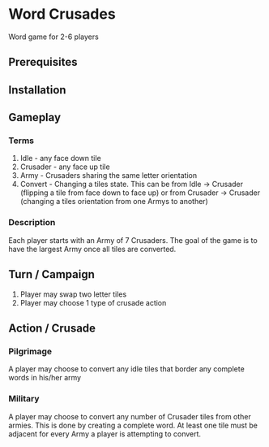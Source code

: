 # Word Crusades

Word game for 2-6 players

## Prerequisites

## Installation

## Gameplay

### Terms

1. Idle - any face down tile
2. Crusader - any face up tile
3. Army - Crusaders sharing the same letter orientation
4. Convert - Changing a tiles state. This can be from Idle -> Crusader (flipping a tile from face down to face up) or from Crusader -> Crusader (changing a tiles orientation from one Armys to another)

### Description

Each player starts with an Army of 7 Crusaders. The goal of the game is to have the largest Army once all tiles are converted.

## Turn / Campaign

1. Player may swap two letter tiles
2. Player may choose 1 type of crusade action

## Action / Crusade

### Pilgrimage

A player may choose to convert any idle tiles that border any complete words in his/her army

### Military

A player may choose to convert any number of Crusader tiles from other armies. This is done by creating a complete word. At least one tile must be adjacent for every Army a player is attempting to convert.
